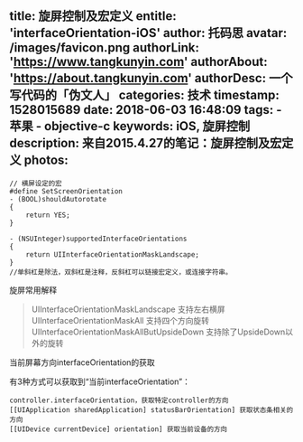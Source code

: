title: 旋屏控制及宏定义
entitle: 'interfaceOrientation-iOS'
author: 托码思
avatar: /images/favicon.png
authorLink: 'https://www.tangkunyin.com'
authorAbout: 'https://about.tangkunyin.com'
authorDesc: 一个写代码的「伪文人」
categories: 技术
timestamp: 1528015689
date: 2018-06-03 16:48:09
tags:
    - 苹果
    - objective-c
keywords: iOS, 旋屏控制
description: 来自2015.4.27的笔记：旋屏控制及宏定义
photos:
---

```
// 横屏设定的宏
#define SetScreenOrientation 
- (BOOL)shouldAutorotate
{
    return YES;
}

- (NSUInteger)supportedInterfaceOrientations
{
    return UIInterfaceOrientationMaskLandscape;
}
//单斜杠是除法，双斜杠是注释，反斜杠可以链接宏定义，或连接字符串。
```

旋屏常用解释

> UIInterfaceOrientationMaskLandscape  支持左右横屏
> UIInterfaceOrientationMaskAll  支持四个方向旋转
> UIInterfaceOrientationMaskAllButUpsideDown 支持除了UpsideDown以外的旋转

当前屏幕方向interfaceOrientation的获取

有3种方式可以获取到“当前interfaceOrientation”：

```
controller.interfaceOrientation，获取特定controller的方向
[[UIApplication sharedApplication] statusBarOrientation] 获取状态条相关的方向
[[UIDevice currentDevice] orientation] 获取当前设备的方向
```



